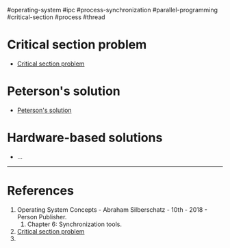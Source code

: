 #operating-system #ipc #process-synchronization #parallel-programming #critical-section #process #thread 

# Critical section problem
- [Critical section problem](Critical%20section%20problem.md)
# Peterson's solution
- [Peterson's solution](Peterson's%20solution.md)
# Hardware-based solutions
- ...


---
# References
1. Operating System Concepts - Abraham Silberschatz - 10th - 2018 - Person Publisher.
	1. Chapter 6: Synchronization tools.
2. [Critical section problem](Critical%20section%20problem.md)
3. 


